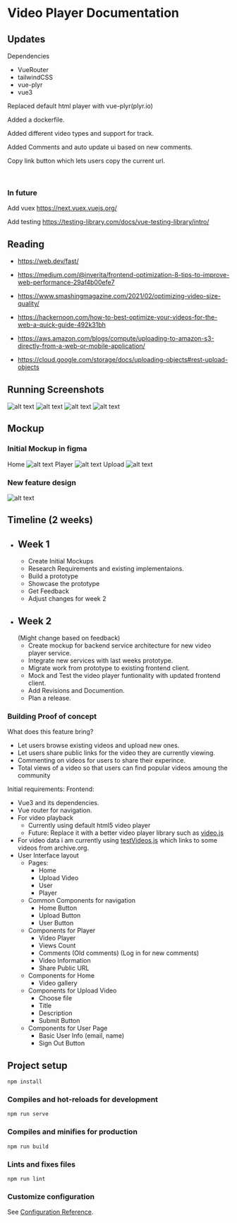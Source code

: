 # Video Player Documentation


## Updates
Dependencies 
  - VueRouter
  - tailwindCSS
  - vue-plyr 
  - vue3

Replaced default html player with vue-plyr(plyr.io)

Added a dockerfile.

Added different video types and support for track.

Added Comments and auto update ui based on new comments.

Copy link button which lets users copy the current url.

<br/>

###  In future

Add vuex https://next.vuex.vuejs.org/

Add testing https://testing-library.com/docs/vue-testing-library/intro/

## Reading
  - https://web.dev/fast/

  - https://medium.com/@inverita/frontend-optimization-8-tips-to-improve-web-performance-29af4b00efe7

  - https://www.smashingmagazine.com/2021/02/optimizing-video-size-quality/

  - https://hackernoon.com/how-to-best-optimize-your-videos-for-the-web-a-quick-guide-492k31bh

  - https://aws.amazon.com/blogs/compute/uploading-to-amazon-s3-directly-from-a-web-or-mobile-application/

  - https://cloud.google.com/storage/docs/uploading-objects#rest-upload-objects 

## Running Screenshots
![alt text](/doc/med.png)
![alt text](/doc/player.png)
![alt text](/doc/upload.png)
![alt text](/doc/user.png)



## Mockup

### Initial Mockup in figma
Home
![alt text](/doc/figmascreenshots/videohome.png)
Player
![alt text](/doc/figmascreenshots/videoplayer.png)
Upload
![alt text](/doc/figmascreenshots/uploadvideo.png)

### New feature design
![alt text](/doc/design.png)

## Timeline (2 weeks)
- ## Week 1
  - Create Initial Mockups
  - Research Requirements and existing implementaions.
  - Build a prototype
  - Showcase the prototype
  - Get Feedback
  - Adjust changes for week 2
- ## Week 2 
  (Might change based on feedback)
  - Create mockup for backend service architecture for new video player service.
  - Integrate new services with last weeks prototype.
  - Migrate work from prototype to existing frontend client.
  - Mock and Test the video player funtionality with updated frontend client.
  - Add Revisions and Documention.
  - Plan a release.

### Building Proof of concept 
What does this feature bring?
- Let users browse existing videos and upload new ones.
- Let users share public links for the video they are currently viewing.
- Commenting on videos for users to share their experince.
- Total views of a video so that users can find popular videos amoung the community

Initial requirements:
Frontend:
- Vue3 and its dependencies.
- Vue router for navigation.
- For video playback 
  - Currently using default html5 video player
  - Future: Replace it with a better video player library such as [video.js](https://github.com/videojs/video.js)
- For video data i am currently using [testVideos.js](/src/testVideos.js) which links to some videos from archive.org.
- User Interface layout
  - Pages: 
    - Home
    - Upload Video
    - User
    - Player
  - Common Components for navigation
    - Home Button
    - Upload Button
    - User Button
  - Components for Player 
    - Video Player
    - Views Count
    - Comments (Old comments) (Log in for new comments)
    - Video Information
    - Share Public URL
   - Components for Home
     - Video gallery
   - Components for Upload Video
     - Choose file
     - Title
     - Description
     - Submit Button
   - Components for User Page
     - Basic User Info (email, name)
     - Sign Out Button


## Project setup
```
npm install
```

### Compiles and hot-reloads for development
```
npm run serve
```

### Compiles and minifies for production
```
npm run build
```

### Lints and fixes files
```
npm run lint
```

### Customize configuration
See [Configuration Reference](https://cli.vuejs.org/config/).
